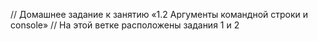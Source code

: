 // Домашнее задание к занятию «1.2 Аргументы командной строки и console»
// На этой ветке расположены задания 1 и 2
